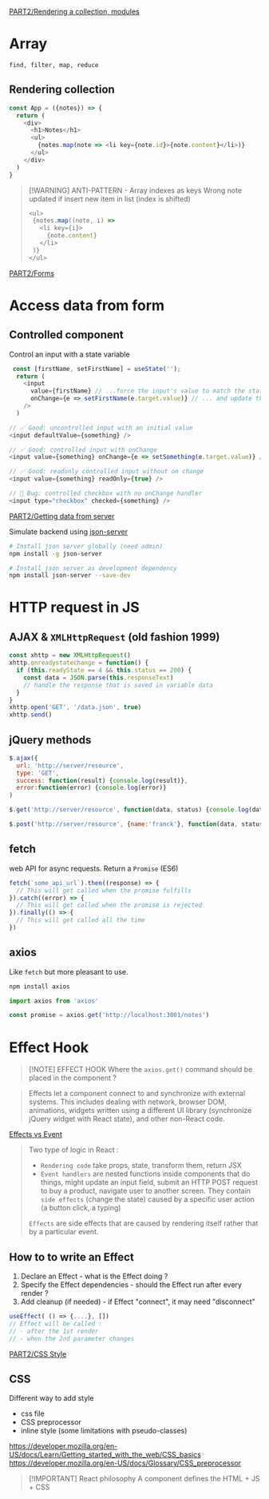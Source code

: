 [PART2/Rendering a collection, modules](https://fullstackopen.com/en/part2/rendering_a_collection_modules)

# Array
`find, filter, map, reduce`

## Rendering collection
```javascript
const App = ({notes}) => {
  return (
    <div>
      <h1>Notes</h1>
      <ul>
        {notes.map(note => <li key={note.id}>{note.content}</li>)}
      </ul>
    </div>
  )
}
```
>[!WARNING] ANTI-PATTERN - Array indexes as keys
> Wrong note updated if insert new item in list (index is shifted)
> ```js
> <ul>
>  {notes.map((note, i) => 
>    <li key={i}>
>      {note.content}
>    </li>
>  )}
></ul>
> ```

[PART2/Forms](https://fullstackopen.com/en/part2/forms)
# Access data from form

## Controlled component
Control an input with a state variable
```js
 const [firstName, setFirstName] = useState(''); 
  return (
    <input
      value={firstName} // ...force the input's value to match the state variable...
      onChange={e => setFirstName(e.target.value)} // ... and update the state variable on any edits!
    />
  )
```

```js
// ✅ Good: uncontrolled input with an initial value
<input defaultValue={something} />

// ✅ Good: controlled input with onChange
<input value={something} onChange={e => setSomething(e.target.value)} />

// ✅ Good: readonly controlled input without on change
<input value={something} readOnly={true} />

// 🔴 Bug: controlled checkbox with no onChange handler
<input type="checkbox" checked={something} />
```


[PART2/Getting data from server](https://fullstackopen.com/en/part2/getting_data_from_server)

Simulate backend using [json-server](https://github.com/typicode/json-server)
```sh
# Install json server globally (need admin)
npm install -g json-server

# Install json server as development dependency
npm install json-server --save-dev
```

# HTTP request in JS
## AJAX & `XMLHttpRequest` (old fashion 1999)

```js
const xhttp = new XMLHttpRequest()
xhttp.onreadystatechange = function() {
  if (this.readyState == 4 && this.status == 200) {
    const data = JSON.parse(this.responseText)
    // handle the response that is saved in variable data
  }
}
xhttp.open('GET', '/data.json', true)
xhttp.send()
```
## jQuery methods
```js
$.ajax({
  url: 'http://server/resource',
  type: 'GET', 
  success: function(result) {console.log(result)},
  error:function(error) {console.log(error)}
)
```
```js
$.get('http://server/resource', function(data, status) {console.log(data)})
```
```js
$.post('http://server/resource', {name:'franck'}, function(data, status) {console.log(data)})
```

## fetch
web API for async requests. Return a `Promise` (ES6)
```javascript
fetch(`some_api_url`).then((response) => {
  // This will get called when the promise fulfills
}).catch((error) => {
  // This will get called when the promise is rejected
}).finally(() => {
  // This will get called all the time
})
```

## axios
Like `fetch` but more pleasant to use.

```sh
npm install axios
```

```js
import axios from 'axios'

const promise = axios.get('http://localhost:3001/notes')
```

# Effect Hook
> [!NOTE] EFFECT HOOK
> Where the `axios.get()` command should be placed in the component ?

> Effects let a component connect to and synchronize with external systems. This includes dealing with network, browser DOM, animations, widgets written using a different UI library (synchronize jQuery widget with React state), and other non-React code.

[Effects vs Event](https://react.dev/learn/synchronizing-with-effects#what-are-effects-and-how-are-they-different-from-events)
> Two type of logic in React :
> - `Rendering code` take props, state, transform them, return JSX
> - `Event handlers` are nested functions inside components that do things, might update an input field, submit an HTTP POST request to buy a product, navigate user to another screen. They contain `side effects` (change the state) caused by a specific user action (a button click, a typing)
>
> `Effects` are side effects that are caused by rendering itself rather that by a particular event.

## How to to write an Effect
1. Declare an Effect - what is the Effect doing ?
2. Specify the Effect dependencies - should the Effect run after every render ?
3. Add cleanup (if needed) - if Effect "connect", it may need "disconnect"

```javascript
useEffect( () => {....}, [])
// Effect will be called :
// - after the 1st render
// - when the 2nd parameter changes
```

[PART2/CSS Style](https://fullstackopen.com/en/part2/adding_styles_to_react_app)

## CSS
Different way to add style
- css file
- CSS preprocessor 
- inline style (some limitations with pseudo-classes)

https://developer.mozilla.org/en-US/docs/Learn/Getting_started_with_the_web/CSS_basics
https://developer.mozilla.org/en-US/docs/Glossary/CSS_preprocessor

>[!IMPORTANT] React philosophy
A component defines the HTML + JS + CSS

